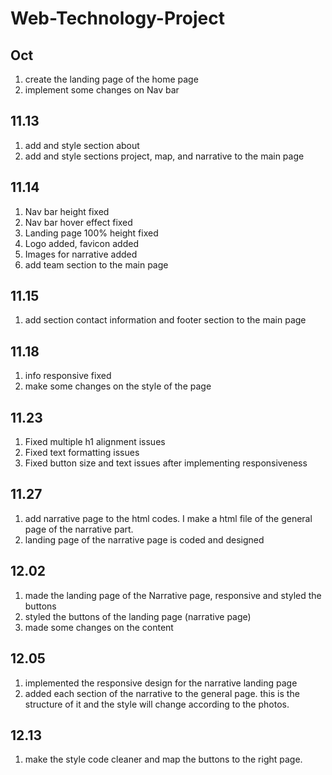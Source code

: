 # Web-Technology-Project

## Oct
1. create the landing page of the home page
2. implement some changes on Nav bar

## 11.13
1. add and style section about
2. add and style sections project, map, and narrative to the main page 
 
## 11.14
1. Nav bar height fixed 
2. Nav bar hover effect fixed
3. Landing page 100% height fixed
4. Logo added, favicon added
5. Images for narrative added
6. add team section to the main page

## 11.15
1. add section contact information and footer section to the main page

## 11.18
1. info responsive fixed
2. make some changes on the style of the page

## 11.23
1. Fixed multiple h1 alignment issues
2. Fixed text formatting issues
3. Fixed button size and text issues after implementing responsiveness

## 11.27
1. add narrative page to the html codes. I make a html file of the general page of the narrative part.
2. landing page of the narrative page is coded and designed

## 12.02
1.  made the landing page of the Narrative page, responsive and styled the buttons
2. styled the buttons of the landing page (narrative page)
3. made some changes on the content

## 12.05
1. implemented the responsive design for the narrative landing page
2. added each section of the narrative to the general page. this is the structure of it and the style will change according to the photos.

## 12.13
1. make the style code cleaner and map the buttons to the right page.